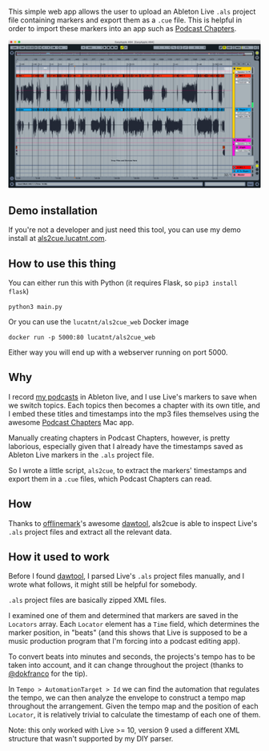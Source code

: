 This simple web app allows the user to upload an Ableton Live `.als` project file containing markers and export them as a `.cue` file. This is helpful in order to import these markers into an app such as [Podcast Chapters](https://chaptersapp.com/).

![](demo.gif)

## Demo installation
If you're not a developer and just need this tool, you can use my demo install at [als2cue.lucatnt.com](https://als2cue.lucatnt.com/).

## How to use this thing
You can either run this with Python (it requires Flask, so `pip3 install flask`)

	python3 main.py

Or you can use the `lucatnt/als2cue_web` Docker image

	docker run -p 5000:80 lucatnt/als2cue_web

Either way you will end up with a webserver running on port 5000.

## Why
I record [my podcasts](https://www.easypodcast.it/) in Ableton live, and I use Live's markers to save when we switch topics. Each topics then becomes a chapter with its own title, and I embed these titles and timestamps into the mp3 files themselves using the awesome [Podcast Chapters](https://chaptersapp.com/) Mac app.

Manually creating chapters in Podcast Chapters, however, is pretty laborious, especially given that I already have the timestamps saved as Ableton Live markers in the `.als` project file.

So I wrote a little script, `als2cue`, to extract the markers' timestamps and export them in a `.cue` files, which Podcast Chapters can read.

## How
Thanks to [offlinemark](https://github.com/offlinemark)'s awesome [dawtool](https://github.com/offlinemark/dawtool), als2cue is able to inspect Live's `.als` project files and extract all the relevant data.

## How it used to work
Before I found [dawtool](https://github.com/offlinemark/dawtool), I parsed Live's `.als` project files manually, and I wrote what follows, it might still be helpful for somebody.

`.als` project files are basically zipped XML files.

I examined one of them and determined that markers are saved in the `Locators` array. Each `Locator` element has a `Time` field, which determines the marker position, in "beats" (and this shows that Live is supposed to be a music production program that I'm forcing into a podcast editing app).

To convert beats into minutes and seconds, the projects's tempo has to be taken into account, and it can change throughout the project (thanks to [@dokfranco](https://twitter.com/dokfranco) for the tip).

In `Tempo > AutomationTarget > Id` we can find the automation that regulates the tempo, we can then analyze the envelope to construct a tempo map throughout the arrangement. Given the tempo map and the position of each `Locator`, it is relatively trivial to calculate the timestamp of each one of them.

Note: this only worked with Live >= 10, version 9 used a different XML structure that wasn't supported by my DIY parser.
